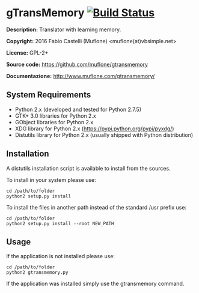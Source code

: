 gTransMemory [![Build Status](https://travis-ci.org/muflone/gtransmemory.svg?branch=master)](https://travis-ci.org/muflone/gtransmemory)
=====
**Description:** Translator with learning memory.

**Copyright:** 2016 Fabio Castelli (Muflone) <muflone(at)vbsimple.net>

**License:** GPL-2+

**Source code:** https://github.com/muflone/gtransmemory

**Documentazione:** http://www.muflone.com/gtransmemory/

System Requirements
-------------------

* Python 2.x (developed and tested for Python 2.7.5)
* GTK+ 3.0 libraries for Python 2.x
* GObject libraries for Python 2.x
* XDG library for Python 2.x (https://pypi.python.org/pypi/pyxdg/)
* Distutils library for Python 2.x (usually shipped with Python distribution)

Installation
------------

A distutils installation script is available to install from the sources.

To install in your system please use:

    cd /path/to/folder
    python2 setup.py install

To install the files in another path instead of the standard /usr prefix use:

    cd /path/to/folder
    python2 setup.py install --root NEW_PATH

Usage
-----

If the application is not installed please use:

    cd /path/to/folder
    python2 gtransmemory.py

If the application was installed simply use the gtransmemory command.

